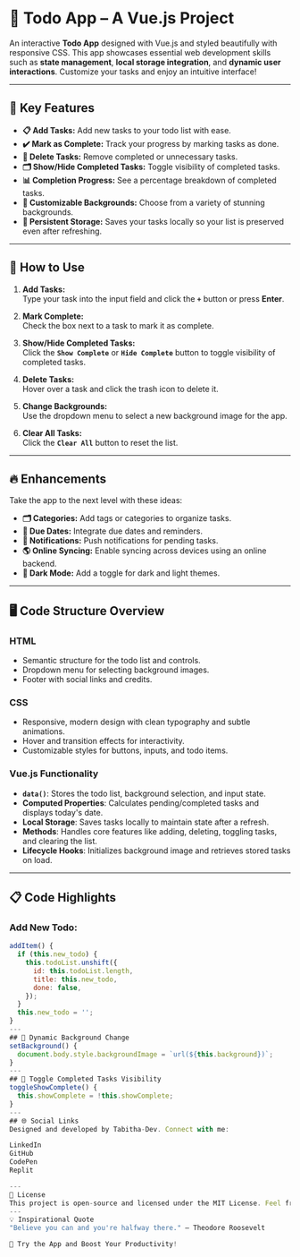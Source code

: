 # 📝 Todo App – A Vue.js Project

An interactive **Todo App** designed with Vue.js and styled beautifully with responsive CSS. This app showcases essential web development skills such as **state management**, **local storage integration**, and **dynamic user interactions**. Customize your tasks and enjoy an intuitive interface!

---

## 🌟 Key Features

- **📋 Add Tasks:** Add new tasks to your todo list with ease.  
- **✔️ Mark as Complete:** Track your progress by marking tasks as done.  
- **🚮 Delete Tasks:** Remove completed or unnecessary tasks.  
- **🗂️ Show/Hide Completed Tasks:** Toggle visibility of completed tasks.  
- **📊 Completion Progress:** See a percentage breakdown of completed tasks.  
- **🎨 Customizable Backgrounds:** Choose from a variety of stunning backgrounds.  
- **💾 Persistent Storage:** Saves your tasks locally so your list is preserved even after refreshing.  

---

## 📖 How to Use

1. **Add Tasks:**  
   Type your task into the input field and click the **`+`** button or press **Enter**.  

2. **Mark Complete:**  
   Check the box next to a task to mark it as complete.  

3. **Show/Hide Completed Tasks:**  
   Click the **`Show Complete`** or **`Hide Complete`** button to toggle visibility of completed tasks.  

4. **Delete Tasks:**  
   Hover over a task and click the trash icon to delete it.  

5. **Change Backgrounds:**  
   Use the dropdown menu to select a new background image for the app.  

6. **Clear All Tasks:**  
   Click the **`Clear All`** button to reset the list.  

---

## 🔥 Enhancements

Take the app to the next level with these ideas:

- **🗂️ Categories:** Add tags or categories to organize tasks.  
- **📆 Due Dates:** Integrate due dates and reminders.  
- **🔔 Notifications:** Push notifications for pending tasks.  
- **🌎 Online Syncing:** Enable syncing across devices using an online backend.  
- **🎨 Dark Mode:** Add a toggle for dark and light themes.  

---

## 🖥️ Code Structure Overview

### **HTML**
- Semantic structure for the todo list and controls.
- Dropdown menu for selecting background images.
- Footer with social links and credits.

### **CSS**
- Responsive, modern design with clean typography and subtle animations.
- Hover and transition effects for interactivity.
- Customizable styles for buttons, inputs, and todo items.

### **Vue.js Functionality**
- **`data()`**: Stores the todo list, background selection, and input state.
- **Computed Properties**: Calculates pending/completed tasks and displays today's date.
- **Local Storage**: Saves tasks locally to maintain state after a refresh.
- **Methods**: Handles core features like adding, deleting, toggling tasks, and clearing the list.
- **Lifecycle Hooks**: Initializes background image and retrieves stored tasks on load.

---

## 📋 Code Highlights

### Add New Todo:
```javascript
addItem() {
  if (this.new_todo) {
    this.todoList.unshift({
      id: this.todoList.length,
      title: this.new_todo,
      done: false,
    });
  }
  this.new_todo = '';
}
---
## 🌈 Dynamic Background Change
setBackground() {
  document.body.style.backgroundImage = `url(${this.background})`;
}
---
## 🔄 Toggle Completed Tasks Visibility
toggleShowComplete() {
  this.showComplete = !this.showComplete;
}
---
## 🌐 Social Links
Designed and developed by Tabitha-Dev. Connect with me:

LinkedIn
GitHub
CodePen
Replit

---
📄 License
This project is open-source and licensed under the MIT License. Feel free to modify and share.
---
💡 Inspirational Quote
"Believe you can and you're halfway there." – Theodore Roosevelt

🚀 Try the App and Boost Your Productivity!
